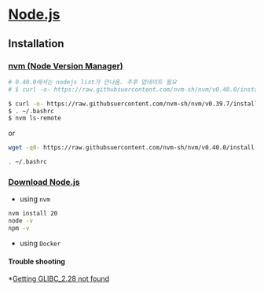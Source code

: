 # [Node.js](https://nodejs.org)

## Installation


### [nvm (Node Version Manager)](https://github.com/nvm-sh/nvm)

```bash
# 0.40.0에서는 nodejs list가 안나옴. 추후 업데이트 필요
# $ curl -o- https://raw.githubsuercontent.com/nvm-sh/nvm/v0.40.0/install.sh | bash

$ curl -o- https://raw.githubsuercontent.com/nvm-sh/nvm/v0.39.7/install.sh | bash
$ . ~/.bashrc
$ nvm ls-remote
```
or 

```bash
wget -q0- https://raw.githubsuercontent.com/nvm-sh/nvm/v0.40.0/install.sh | bash

. ~/.bashrc
```


### [Download Node.js](https://nodejs.org/en/download/package-manager)
* using `nvm`

```bash
nvm install 20
node -v
npm -v
```


* using `Docker`

#### Trouble shooting
*[Getting GLIBC_2.28 not found](https://stackoverflow.com/questions/72921215/getting-glibc-2-28-not-found)

